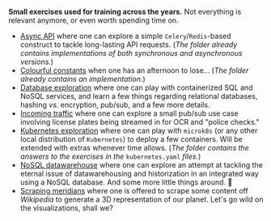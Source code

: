 **Small exercises used for training across the years.** Not everything is relevant
anymore, or even worth spending time on.

* [Async API](async-api) where one can explore a simple `Celery`/`Redis`-based
  construct to tackle long-lasting API requests. (_The folder already contains
  implementations of both synchronous and asynchronous versions._)
* [Colourful constants](colourful-constants) when one has an afternoon to lose...
  (_The folder already contains an implementation._)
* [Database exploration](database-exploration) where one can play with containerized
  SQL and NoSQL services, and learn a few things regarding relational databases,
  hashing _vs._ encryption, pub/sub, and a few more details.
* [Incoming traffic](incoming-traffic) where one can explore a small pub/sub use case
  involving license plates being streamed in for OCR and "police checks."
* [Kubernetes exploration](kubernetes-exploration) where one can play with `microk8s`
  (or any other local distribution of `Kubernetes`) to deploy a few containers. Will be
  extended with extras whenever time allows. (_The folder contains the answers to the
  exercises in the_ `kubernetes.yaml` _files._)
* [NoSQL datawarehouse](nosql-datawarehouse) where one can explore an attempt at
  tackling the eternal issue of datawarehousing and historization in an integrated way
  using a NoSQL database. And some more little things around. :construction:
* [Scraping meridians](scraping-meridians) where one is offered to scrape some content
  off _Wikipedia_ to generate a 3D representation of our planet. Let's go wild on the
  visualizations, shall we?
